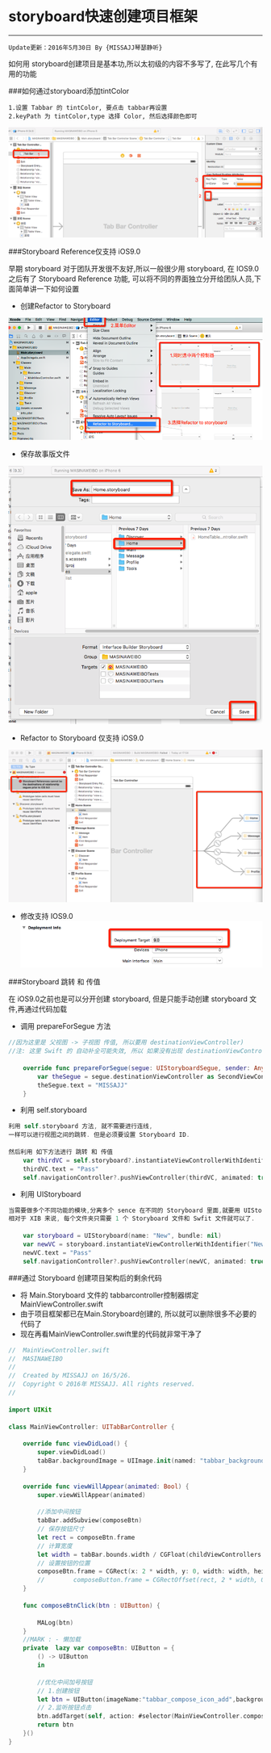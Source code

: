# storyboard快速创建项目框架
---
```objc
Update更新：2016年5月30日 By {MISSAJJ琴瑟静听} 
```

如何用 storyboard创建项目是基本功,所以太初级的内容不多写了, 在此写几个有用的功能

###如何通过storyboard添加tintColor
```
1.设置 Tabbar 的 tintColor, 要点击 tabbar再设置
2.keyPath 为 tintColor,type 选择 Color, 然后选择颜色即可
```
 ![image](images/CreateProject/storyboard添加tintColor.png)
 
 ###Storyboard Reference仅支持 iOS9.0
 
早期 storyboard 对于团队开发很不友好,所以一般很少用 storyboard, 在 IOS9.0 之后有了 Storyboard Reference 功能, 可以将不同的界面独立分开给团队人员,下面简单讲一下如何设置


-  创建Refactor to Storyboard

![image](images/CreateProject/创建refactor.png)

-  保存故事版文件


![image](images/CreateProject/refact故事版.png)


- Refactor to Storyboard 仅支持 iOS9.0

![image](images/CreateProject/refactor之后的错误.png)

- 修改支持 IOS9.0
![image](images/CreateProject/refactor改为9.0.png)


###Storyboard 跳转 和 传值    

在 iOS9.0之前也是可以分开创建 storyboard, 但是只能手动创建 storyboard 文件,再通过代码加载


- 调用 prepareForSegue 方法

```Swift 
//因为这里是 父视图 -> 子视图 传值, 所以要用 destinationViewController)
//注: 这里 Swift 的 自动补全可能失效, 所以 如果没有出现 destinationViewController, 没关系往后打.)
 
    override func prepareForSegue(segue: UIStoryboardSegue, sender: AnyObject?) {
        var theSegue = segue.destinationViewController as SecondViewController
        theSegue.text = "MISSAJJ"
    }
```

- 利用 self.storyboard

```Swift 
利用 self.storyboard 方法, 就不需要进行连线, 
一样可以进行视图之间的跳转. 但是必须要设置 Storyboard ID.

然后利用 如下方法进行 跳转 和 传值
    var thirdVC = self.storyboard?.instantiateViewControllerWithIdentifier("ThirdViewController") as ThirdViewController
    thirdVC.text = "Pass"
    self.navigationController?.pushViewController(thirdVC, animated: true)
```

- 利用 UIStoryboard

```Swift 
当需要做多个不同功能的模块,分离多个 sence 在不同的 Storyboard 里面,就要用 UIStoryboard
相对于 XIB 来说, 每个文件夹只需要 1 个 Storyboard 文件和 Swfit 文件就可以了.

    var storyboard = UIStoryboard(name: "New", bundle: nil)
    var newVC = storyboard.instantiateViewControllerWithIdentifier("NewViewController") as NewViewController
    newVC.text = "Pass"
    self.navigationController?.pushViewController(newVC, animated: true)
```


###通过 Storyboard 创建项目架构后的剩余代码
- 将 Main.Storyboard 文件的 tabbarcontroller控制器绑定MainViewController.swift
- 由于项目框架都已在Main.Storyboard创建的, 所以就可以删除很多不必要的代码了
- 现在再看MainViewController.swift里的代码就非常干净了

```Swift
//  MainViewController.swift
//  MASINAWEIBO
//
//  Created by MISSAJJ on 16/5/26.
//  Copyright © 2016年 MISSAJJ. All rights reserved.
//

import UIKit

class MainViewController: UITabBarController {
    
    override func viewDidLoad() {
        super.viewDidLoad() 
        tabBar.backgroundImage = UIImage.init(named: "tabbar_background")  
    } 
    
    override func viewWillAppear(animated: Bool) {
        super.viewWillAppear(animated)
        
        //添加中间按钮
        tabBar.addSubview(composeBtn)
        // 保存按钮尺寸
        let rect = composeBtn.frame
        // 计算宽度
        let width = tabBar.bounds.width / CGFloat(childViewControllers.count)
        // 设置按钮的位置
        composeBtn.frame = CGRect(x: 2 * width, y: 0, width: width, height: rect.height)
        //        composeButton.frame = CGRectOffset(rect, 2 * width, 0)
    }
     
    func composeBtnClick(btn : UIButton) {
        
        MALog(btn)
    }
    //MARK : - 懒加载
    private  lazy var composeBtn: UIButton = {
        () -> UIButton
        in
         
        //优化中间加号按钮
        // 1.创建按钮
        let btn = UIButton(imageName:"tabbar_compose_icon_add",backgroundImageName:"tabbar_compose_button")
        // 2.监听按钮点击
        btn.addTarget(self, action: #selector(MainViewController.composeBtnClick(_:)), forControlEvents: UIControlEvents.TouchUpInside) 
        return btn 
    }()
}
```

